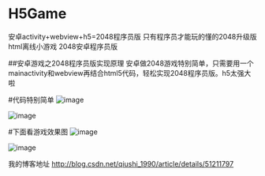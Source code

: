 # H5Game
安卓activity+webview+h5=2048程序员版 只有程序员才能玩的懂的2048升级版html离线小游戏 2048安卓程序员版

##安卓游戏之2048程序员版实现原理
安卓做2048游戏特别简单，只需要用一个mainactivity和webview再结合html5代码，轻松实现2048程序员版。h5太强大啦

#代码特别简单
![image](https://github.com/qiushi123/H5Game/blob/master/images/4.png?raw=true)


![image](https://github.com/qiushi123/H5Game/blob/master/images/3.png?raw=true)

#下面看游戏效果图
![image](https://github.com/qiushi123/H5Game/blob/master/images/1.jpg?raw=true)

![image](https://github.com/qiushi123/H5Game/blob/master/images/2.jpg?raw=true)


我的博客地址
http://blog.csdn.net/qiushi_1990/article/details/51211797
